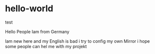 # hello-world
test

Hello People
Iam from Germany

Iam new here and my English is bad i try to config my own Mirror i hope some
people can hel me with my projekt
